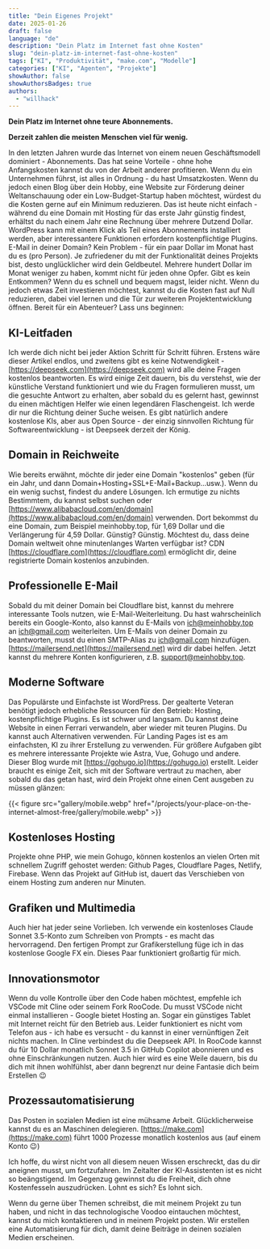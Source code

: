 ```yaml
---
title: "Dein Eigenes Projekt"
date: 2025-01-26
draft: false
language: "de"
description: "Dein Platz im Internet fast ohne Kosten"
slug: "dein-platz-im-internet-fast-ohne-kosten"
tags: ["KI", "Produktivität", "make.com", "Modelle"]
categories: ["KI", "Agenten", "Projekte"]
showAuthor: false
showAuthorsBadges: true
authors:
  - "willhack"
---
```


**Dein Platz im Internet ohne teure Abonnements.**

**Derzeit zahlen die meisten Menschen viel für wenig.**

In den letzten Jahren wurde das Internet von einem neuen Geschäftsmodell dominiert - Abonnements. Das hat seine Vorteile - ohne hohe Anfangskosten kannst du von der Arbeit anderer profitieren. Wenn du ein Unternehmen führst, ist alles in Ordnung - du hast Umsatzkosten. Wenn du jedoch einen Blog über dein Hobby, eine Website zur Förderung deiner Weltanschauung oder ein Low-Budget-Startup haben möchtest, würdest du die Kosten gerne auf ein Minimum reduzieren. Das ist heute nicht einfach - während du eine Domain mit Hosting für das erste Jahr günstig findest, erhältst du nach einem Jahr eine Rechnung über mehrere Dutzend Dollar. WordPress kann mit einem Klick als Teil eines Abonnements installiert werden, aber interessantere Funktionen erfordern kostenpflichtige Plugins. E-Mail in deiner Domain? Kein Problem - für ein paar Dollar im Monat hast du es (pro Person). Je zufriedener du mit der Funktionalität deines Projekts bist, desto unglücklicher wird dein Geldbeutel. Mehrere hundert Dollar im Monat weniger zu haben, kommt nicht für jeden ohne Opfer. Gibt es kein Entkommen? Wenn du es schnell und bequem magst, leider nicht. Wenn du jedoch etwas Zeit investieren möchtest, kannst du die Kosten fast auf Null reduzieren, dabei viel lernen und die Tür zur weiteren Projektentwicklung öffnen. Bereit für ein Abenteuer? Lass uns beginnen:

## KI-Leitfaden
Ich werde dich nicht bei jeder Aktion Schritt für Schritt führen. Erstens wäre dieser Artikel endlos, und zweitens gibt es keine Notwendigkeit - [https://deepseek.com](https://deepseek.com) wird alle deine Fragen kostenlos beantworten. Es wird einige Zeit dauern, bis du verstehst, wie der künstliche Verstand funktioniert und wie du Fragen formulieren musst, um die gesuchte Antwort zu erhalten, aber sobald du es gelernt hast, gewinnst du einen mächtigen Helfer wie einen legendären Flaschengeist. Ich werde dir nur die Richtung deiner Suche weisen. Es gibt natürlich andere kostenlose KIs, aber aus Open Source - der einzig sinnvollen Richtung für Softwareentwicklung - ist Deepseek derzeit der König.

## Domain in Reichweite
Wie bereits erwähnt, möchte dir jeder eine Domain "kostenlos" geben (für ein Jahr, und dann Domain+Hosting+SSL+E-Mail+Backup...usw.). Wenn du ein wenig suchst, findest du andere Lösungen. Ich ermutige zu nichts Bestimmtem, du kannst selbst suchen oder [https://www.alibabacloud.com/en/domain](https://www.alibabacloud.com/en/domain) verwenden. Dort bekommst du eine Domain, zum Beispiel meinhobby.top, für 1,69 Dollar und die Verlängerung für 4,59 Dollar. Günstig? Günstig. Möchtest du, dass deine Domain weltweit ohne minutenlanges Warten verfügbar ist? CDN [https://cloudflare.com](https://cloudflare.com) ermöglicht dir, deine registrierte Domain kostenlos anzubinden.

## Professionelle E-Mail
Sobald du mit deiner Domain bei Cloudflare bist, kannst du mehrere interessante Tools nutzen, wie E-Mail-Weiterleitung. Du hast wahrscheinlich bereits ein Google-Konto, also kannst du E-Mails von [ich@meinhobby.top](mailto:ich@meinhobby.top) an [ich@gmail.com](mailto:ich@gmail.com) weiterleiten. Um E-Mails von deiner Domain zu beantworten, musst du einen SMTP-Alias zu [ich@gmail.com](mailto:ich@gmail.com) hinzufügen. [https://mailersend.net](https://mailersend.net) wird dir dabei helfen. Jetzt kannst du mehrere Konten konfigurieren, z.B. [support@meinhobby.top](mailto:support@meinhobby.top).

## Moderne Software
Das Populärste und Einfachste ist WordPress. Der gealterte Veteran benötigt jedoch erhebliche Ressourcen für den Betrieb: Hosting, kostenpflichtige Plugins. Es ist schwer und langsam. Du kannst deine Website in einen Ferrari verwandeln, aber wieder mit teuren Plugins. Du kannst auch Alternativen verwenden. Für Landing Pages ist es am einfachsten, KI zu ihrer Erstellung zu verwenden. Für größere Aufgaben gibt es mehrere interessante Projekte wie Astra, Vue, Gohugo und andere. Dieser Blog wurde mit [https://gohugo.io](https://gohugo.io) erstellt. Leider braucht es einige Zeit, sich mit der Software vertraut zu machen, aber sobald du das getan hast, wird dein Projekt ohne einen Cent ausgeben zu müssen glänzen:

{{< figure src="gallery/mobile.webp" href="/projects/your-place-on-the-internet-almost-free/gallery/mobile.webp" >}}

## Kostenloses Hosting
Projekte ohne PHP, wie mein Gohugo, können kostenlos an vielen Orten mit schnellem Zugriff gehostet werden: Github Pages, Cloudflare Pages, Netlify, Firebase. Wenn das Projekt auf GitHub ist, dauert das Verschieben von einem Hosting zum anderen nur Minuten.

## Grafiken und Multimedia
Auch hier hat jeder seine Vorlieben. Ich verwende ein kostenloses Claude Sonnet 3.5-Konto zum Schreiben von Prompts - es macht das hervorragend. Den fertigen Prompt zur Grafikerstellung füge ich in das kostenlose Google FX ein. Dieses Paar funktioniert großartig für mich.

## Innovationsmotor
Wenn du volle Kontrolle über den Code haben möchtest, empfehle ich VSCode mit Cline oder seinem Fork RooCode. Du musst VSCode nicht einmal installieren - Google bietet Hosting an. Sogar ein günstiges Tablet mit Internet reicht für den Betrieb aus. Leider funktioniert es nicht vom Telefon aus - ich habe es versucht - du kannst in einer vernünftigen Zeit nichts machen. In Cline verbindest du die Deepseek API. In RooCode kannst du für 10 Dollar monatlich Sonnet 3.5 in GitHub Copilot abonnieren und es ohne Einschränkungen nutzen. Auch hier wird es eine Weile dauern, bis du dich mit ihnen wohlfühlst, aber dann begrenzt nur deine Fantasie dich beim Erstellen 😉

## Prozessautomatisierung
Das Posten in sozialen Medien ist eine mühsame Arbeit. Glücklicherweise kannst du es an Maschinen delegieren. [https://make.com](https://make.com) führt 1000 Prozesse monatlich kostenlos aus (auf einem Konto 😉)

Ich hoffe, du wirst nicht von all diesem neuen Wissen erschreckt, das du dir aneignen musst, um fortzufahren. Im Zeitalter der KI-Assistenten ist es nicht so beängstigend. Im Gegenzug gewinnst du die Freiheit, dich ohne Kostenfesseln auszudrücken. Lohnt es sich? Es lohnt sich.

Wenn du gerne über Themen schreibst, die mit meinem Projekt zu tun haben, und nicht in das technologische Voodoo eintauchen möchtest, kannst du mich kontaktieren und in meinem Projekt posten. Wir erstellen eine Automatisierung für dich, damit deine Beiträge in deinen sozialen Medien erscheinen.
